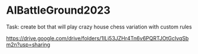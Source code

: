 # AIBattleGround2023

Task: create bot that will play crazy house chess variation with custom rules


https://drive.google.com/drive/folders/1ILj53JZHr4Tn6v6PQRTJOtGcIvqSbm2n?usp=sharing
